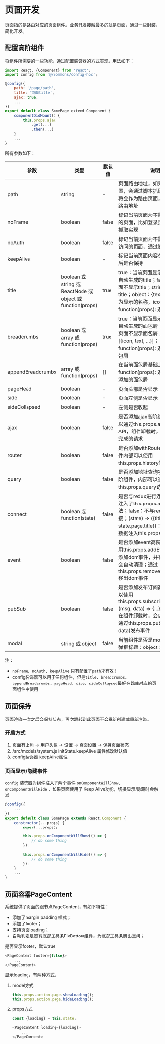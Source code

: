 # 页面开发
页面指的是路由对应的页面组件。业务开发接触最多的就是页面，通过一些封装，简化开发。

## 配置高阶组件
将组件所需要的一些功能，通过配置装饰器的方式实现，用法如下：

```jsx
import React, {Component} from 'react';
import config from '@/commons/config-hoc';

@config({
    path: '/page/path',
    title: '页面title',
    ajax: true,
    ...
})
export default class SomePage extend Component {
    componentDidMount() {
        this.props.ajax
            .get(...)
            .then(...)
    }
    ...
}
```

所有参数如下：
            
参数|类型|默认值|说明
---|---|---|---
path|string|-|页面路由地址，如果存在path配置，会通过脚本抓取，当前组件将会作为路由页面，path将作为路由地址 
noFrame|boolean|false|标记当前页面为不需要导航框架的页面，比如登录页，通过脚本抓取实现
noAuth|boolean|false|标记当前页面为不需要登录即可访问的页面，通过脚本抓取实现
keepAlive|boolean|-|标记当前页面内容在页面切换之后是否保持
title|boolean 或 string 或 ReactNode 或 object 或 function(props)|true|true：当前页面显示通过菜单结构自动生成的title；false：当前页面不显示title；string：自定义title；object：{text，icon} text为显示的名称，icon为图标；function(props): 返回值作为title
breadcrumbs|boolean 或 array 或 function(props)|true|true：当前页面显示通过菜单结构自动生成的面包屑；false：当前页面不显示面包屑；object：\[{icon, text, ...}\]；function(props): 返回值作为面包屑
appendBreadcrumbs|array 或 function(props)|\[\]|在当前面包屑基础上添加；function(props): 返回值作为新添加的面包屑
pageHead|boolean|-|页面头部是否显示
side|boolean|-|页面左侧是否显示
sideCollapsed|boolean|-|左侧是否收起
ajax|boolean|false|是否添加ajax高阶组件，内部可以通过this.props.ajax使用ajax API，组件卸载时，会自动打断未完成的请求
router|boolean|false|是否添加withRouter装饰器，组件内部可以使用this.props.history等API
query|boolean|false|是否添加地址查询字符串转换高阶组件，内部可以通过this.props.query访问查询字符串
connect|boolean 或 function(state)|false|是否与redux进行连接，true：只注入了this.props.action相关方法；false：不与redux进行连接；(state) => ({title: state.page.title})：将函数返回的数据注入this.props
event|boolean|false|是否添加event高阶组件，可以使用this.props.addEventListener添加dom事件，并在组件卸载时会自动清理；通过this.props.removeEventListener移出dom事件
pubSub|boolean|false|是否添加发布订阅高阶组件，可以使用this.props.subscribe(topic, (msg, data) => {...})订阅事件，并在组件卸载时，会自动取消订阅; 通过this.props.publish(topic, data)发布事件
modal|string 或 object|false|当前组件是否是modal。string: 弹框标题；object：弹框配置

注：
- `noFrame`、`noAuth`、`keepAlive` 只有配置了`path`才有效！
- config装饰器可以用于任何组件，但是`title`、`breadcrumbs`、`appendBreadcrumbs`、`pageHead`、`side`、`sideCollapsed`最好在路由对应的页面组件中使用

## 页面保持
页面渲染一次之后会保持状态，再次跳转到此页面不会重新创建或重新渲染。

### 开启方式

1. 页面有上角 -> 用户头像 -> 设置 -> 页面设置 -> 保持页面状态
1. /src/models/system.js initState.keepAlive 属性修改默认值
1. config装饰器 keepAlive属性

### 页面显示/隐藏事件

`config` 装饰器为组件注入了两个事件 `onComponentWillShow`、`onComponentWillHide` ，如果页面使用了 Keep Alive功能，切换显示/隐藏时会触发

```js
@config({
    ...
})
export default class SomePage extends React.Component {
    constructor(...props) {
        super(...props);

        this.props.onComponentWillShow(() => {
            // do some thing 
        });
        
        this.props.onComponentWillHide(() => {
            // do some thing 
        });
    }
    ...
}
```

## 页面容器PageContent
系统提供了页面的跟节点PageContent，有如下特性：

- 添加了margin padding 样式；
- 添加了footer；
- 支持页面loading；
- 自动判定是否有底部工具条FixBottom组件，为底部工具条腾出空间；

是否显示footer，默认true
```js
<PageContent footer={false}>
    ...
</PageContent>
```

显示loading，有两种方式。

1. model方式
    ```js
    this.props.action.page.showLoading();
    this.props.action.page.hideLoading();
    ```
1. props方式
    ```js
    const {loading} = this.state;
    
    <PageContent loading={loading}>
        ...
    </PageContent>
    ```
        
    
